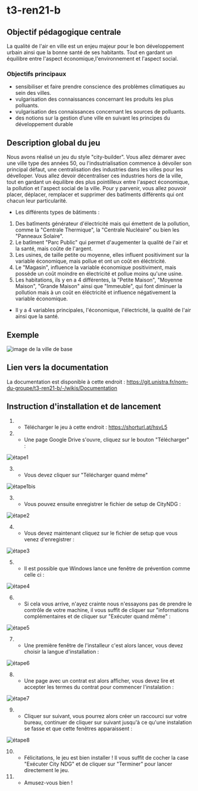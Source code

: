 # t3-ren21-b

## Objectif pédagogique centrale

La qualité de l'air en ville est un enjeu majeur pour le bon développement urbain ainsi que la bonne santé de ses habitants. Tout en gardant un équilibre entre l'aspect économique,l'environnement et l'aspect social.

### Objectifs principaux

- sensibiliser et faire prendre conscience des problèmes climatiques au sein des villes.
- vulgarisation des connaissances concernant les produits les plus polluants.
- vulgarisation des connaissances concernant les sources de polluants.
- des notions sur la gestion d’une ville en suivant les principes du développement durable

## Description global du jeu

Nous avons réalisé un jeu du style "city-builder".
Vous allez démarer avec une ville type des années 50, ou l'indsutrialisation commence à dévoiler son principal défaut, une centralisation des industries dans les villes pour les dévelloper.
Vous allez devoir décentraliser ces industries hors de la ville, tout en gardant un équilibre des plus pointilleux entre l'aspect économique, la pollution et l'aspect social de la ville.
Pour y parvenir, vous allez pouvoir placer, déplacer, remplacer et supprimer des batîments différents qui ont chacun leur particularité.


- Les différents types de bâtiments :

1. Des batîments générateur d'électricité mais qui émettent de la pollution, comme la "Centrale Thermique", la "Centrale Nucléaire" ou bien les "Panneaux Solaire".
2. Le batîment "Parc Public" qui permet d'augementer la qualité de l'air et la santé, mais coûte de l'argent.
3. Les usines, de taille petite ou moyenne, elles influent positiviment sur la variable économique, mais pollue et ont un coût en éléctricité.
4. Le "Magasin", influence la variable économique positiviment, mais possède un coût moindre en électricité et pollue moins qu'une usine.
5. Les habitations, ils y en a 4 différentes, la "Petite Maison", "Moyenne Maison", "Grande Maison" ainsi que "Immeuble", qui font diminuer la pollution mais à un coût en éléctricité et influence négativement la variable économique.
    
- Il y a 4 variables principales, l'économique, l'électricité, la qualité de l'air ainsi que la santé.
 
## Exemple 

![image de la ville de base](https://i.ibb.co/wWY5vMV/Jeu-Presentation.jpg)

## Lien vers la documentation 

La documentation est disponible à cette endroit : https://git.unistra.fr/nom-du-groupe/t3-ren21-b/-/wikis/Documentation


## Instruction d'installation et de lancement 

1. - Télécharger le jeu à cette endroit : https://shorturl.at/hsvL5

2. - Une page Google Drive s'ouvre, cliquez sur le bouton "Télécharger" :

![étape1](https://i.ibb.co/S0ZN8Kd/Install1.jpg)

3. - Vous devez cliquer sur "Télécharger quand même"

![étape1bis](https://i.ibb.co/FVxrvr3/Install2.jpg)

3. - Vous pouvez ensuite enregistrer le fichier de setup de CityNDG :

![étape2](https://i.ibb.co/C0wS9b3/Installation2.jpg)

4. - Vous devez maintenant cliquez sur le fichier de setup que vous venez d'enregistrer :

![étape3](https://i.ibb.co/GkKMRWg/Installation3.jpg)

5. - Il est possible que Windows lance une fenêtre de prévention comme celle ci :

![étape4](https://i.ibb.co/pyvP9Hk/Installation4.jpg)

6. - Si cela vous arrive, n'ayez crainte nous n'essayons pas de prendre le contrôle de votre machine, il vous suffit de cliquer sur "informations complémentaires et de cliquer sur "Exécuter quand même" :

![étape5](https://i.ibb.co/qpRgC4L/Installation5.jpg)

7. - Une première fenêtre de l'installeur c'est alors lancer, vous devez choisir la langue d'installation :

![étape6](https://i.ibb.co/dP0q5GQ/Installation6.jpg)

8. - Une page avec un contrat est alors afficher, vous devez lire et accepter les termes du contrat pour commencer l'instalation :

![étape7](https://i.ibb.co/bsvq79x/Installation7.jpg)

9. - Cliquer sur suivant, vous pourrez alors créer un raccourci sur votre bureau, continuer de cliquer sur suivant jusqu'à ce qu'une instalation se fasse et que cette fenêtres apparaissent :

![étape8](https://i.ibb.co/W5tjSJQ/Installation8.jpg)

10. - Félicitations, le jeu est bien installer ! Il vous suffit de cocher la case "Exécuter City NDG" et de cliquer sur "Terminer" pour lancer directement le jeu.

11. - Amusez-vous bien !




